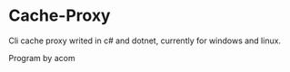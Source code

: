 # Cache-Proxy
Cli cache proxy writed in c# and dotnet, currently for windows and linux.

Program by acom
